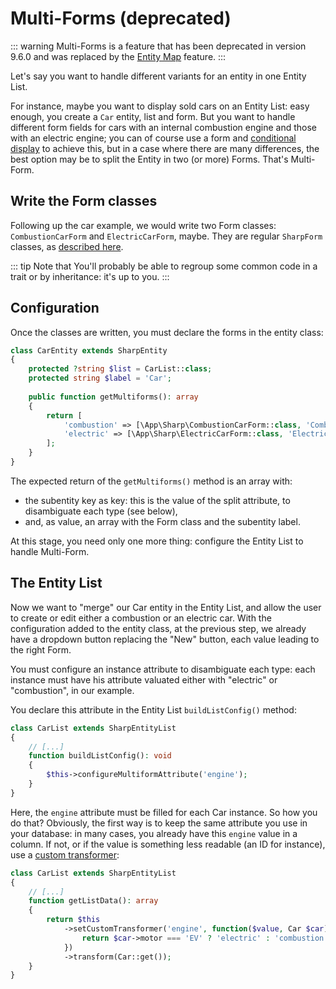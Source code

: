 # Multi-Forms (deprecated)

::: warning
Multi-Forms is a feature that has been deprecated in version 9.6.0 and was replaced by the [Entity Map](./building-entity-list.md#entity-map) feature.
:::

Let's say you want to handle different variants for an entity in one Entity List.

For instance, maybe you want to display sold cars on an Entity List: easy enough, you create a `Car` entity, list and form. But you want to handle different form fields for cars with an internal combustion engine and those with an electric engine; you can of course use a form and [conditional display](building-form.md#conditional-display) to achieve this, but in a case where there are many differences, the best option may be to split the Entity in two (or more) Forms. That's Multi-Form.

## Write the Form classes

Following up the car example, we would write two Form classes: `CombustionCarForm` and `ElectricCarForm`, maybe. They are regular `SharpForm` classes, as [described here](building-form.md).

::: tip
Note that You'll probably be able to regroup some common code in a trait or by inheritance: it's up to you.
:::

## Configuration

Once the classes are written, you must declare the forms in the entity class:

```php
class CarEntity extends SharpEntity
{
    protected ?string $list = CarList::class;
    protected string $label = 'Car';
    
    public function getMultiforms(): array
    {
        return [
            'combustion' => [\App\Sharp\CombustionCarForm::class, 'Combustion car'],
            'electric' => [\App\Sharp\ElectricCarForm::class, 'Electric car'],
        ];
    }
}
```

The expected return of the `getMultiforms()` method is an array with: 
- the subentity key as key: this is the value of the split attribute, to disambiguate each type (see below),
- and, as value, an array with the Form class and the subentity label.

At this stage, you need only one more thing: configure the Entity List to handle Multi-Form.

## The Entity List

Now we want to "merge" our Car entity in the Entity List, and allow the user to create or edit either a combustion or an electric car. With the configuration added to the entity class, at the previous step, we already have a dropdown button replacing the "New" button, each value leading to the right Form.

You must configure an instance attribute to disambiguate each type: each instance must have his attribute valuated either with "electric" or "combustion", in our example.

You declare this attribute in the Entity List `buildListConfig()` method:

```php
class CarList extends SharpEntityList
{
    // [...]
    function buildListConfig(): void
    {
        $this->configureMultiformAttribute('engine');
    }
}
```

Here, the `engine` attribute must be filled for each Car instance. So how you do that? Obviously, the first way is to keep the same attribute you use in your database: in many cases, you already have this `engine` value in a column. If not, or if the value is something less readable (an ID for instance), use a [custom transformer](how-to-transform-data.md):

```php
class CarList extends SharpEntityList
{
    // [...]
    function getListData(): array
    {
        return $this
            ->setCustomTransformer('engine', function($value, Car $car) {
                return $car->motor === 'EV' ? 'electric' : 'combustion';
            })
            ->transform(Car::get());
    }
}
```
